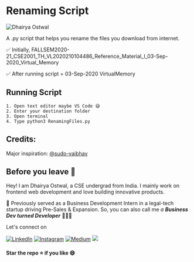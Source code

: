 # Renaming Script
<p align="left"> <img src="https://komarev.com/ghpvc/?username=dhairyaostwal" alt="Dhairya Ostwal" /></p>


A .py script that helps you rename the files you download from internet. 

✅ Initially, FALLSEM2020-21_CSE2001_TH_VL2020210104486_Reference_Material_I_03-Sep-2020_Virtual_Memory

✅ After running script = 03-Sep-2020 VirtualMemory


## Running Script

```
1. Open text editor maybe VS Code 😅
2. Enter your destination folder
3. Open terminal
4. Type python3 RenamingFiles.py
```

## Credits:

Major inspiration: [@sudo-vaibhav](https://github.com/sudo-vaibhav/VTOP_file_organizer)

## Before you leave 🥺

Hey! I am Dhairya Ostwal, a CSE undergrad from India. I mainly work on frontend web development and love building innovative products. 

🌱 Previously served as a Business Development Intern in a legal-tech startup driving Pre-Sales & Expansion. So, you can also call me *a **Business Dev turned Developer*** 👨🏻‍💻

Let's connect on 

[![LinkedIn](https://img.shields.io/badge/-linkedin-blue?style=for-the-badge&logo=linkedin)](https://www.linkedin.com/in/dhairyaostwal/) [![Instagram](https://img.shields.io/badge/instagram-%23E4405F.svg?&style=for-the-badge&logo=instagram&logoColor=white)](https://www.instagram.com/dhairyaostwal/) [![Medium](https://img.shields.io/badge/-medium-black?style=for-the-badge&logo=medium)](https://medium.com/@dhairyaostwal) [<img src = "https://img.shields.io/badge/twitter-%2320A1F1.svg?&style=for-the-badge&logo=twitter&logoColor=white">](https://twitter.com/dhairyaostwal/)


#### **Star the repo ⭐️ if you like 😄**
